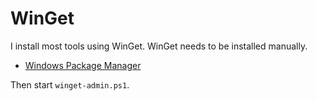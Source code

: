 # WinGet

I install most tools using WinGet. WinGet needs to be installed manually.

- [Windows Package Manager](https://www.microsoft.com/de-de/p/app-installer/9nblggh4nns1)

Then start `winget-admin.ps1`.
